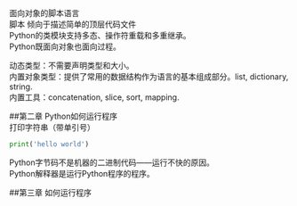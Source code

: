 面向对象的脚本语言  
脚本 倾向于描述简单的顶层代码文件  
Python的类模块支持多态、操作符重载和多重继承。  
Python既面向对象也面向过程。  

动态类型：不需要声明类型和大小。  
内置对象类型：提供了常用的数据结构作为语言的基本组成部分。list, dictionary, string.  
内置工具：concatenation, slice, sort, mapping.  

##第二章 Python如何运行程序  
打印字符串（带单引号）  
```python
print('hello world')
```
Python字节码不是机器的二进制代码——运行不快的原因。  
Python解释器是运行Python程序的程序。  

##第三章 如何运行程序  

